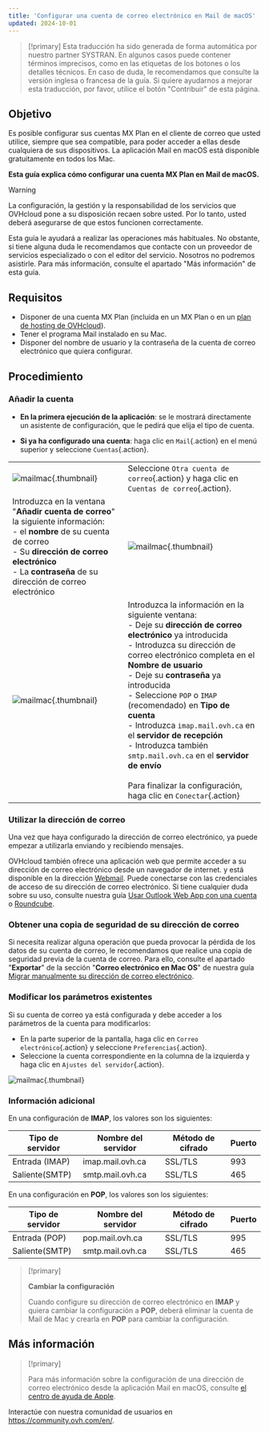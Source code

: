 ```yaml
---
title: 'Configurar una cuenta de correo electrónico en Mail de macOS'
updated: 2024-10-01
---
```


> [!primary]
> Esta traducción ha sido generada de forma automática por nuestro partner SYSTRAN. En algunos casos puede contener términos imprecisos, como en las etiquetas de los botones o los detalles técnicos. En caso de duda, le recomendamos que consulte la versión inglesa o francesa de la guía. Si quiere ayudarnos a mejorar esta traducción, por favor, utilice el botón "Contribuir" de esta página.
>

## Objetivo

Es posible configurar sus cuentas MX Plan en el cliente de correo que usted utilice, siempre que sea compatible, para poder acceder a ellas desde cualquiera de sus dispositivos. La aplicación Mail en macOS está disponible gratuitamente en todos los Mac.

**Esta guía explica cómo configurar una cuenta MX Plan en Mail de macOS.**

> [!warning]
>
> La configuración, la gestión y la responsabilidad de los servicios que OVHcloud pone a su disposición recaen sobre usted. Por lo tanto, usted deberá asegurarse de que estos funcionen correctamente.
> 
> Esta guía le ayudará a realizar las operaciones más habituales. No obstante, si tiene alguna duda le recomendamos que contacte con un proveedor de servicios especializado o con el editor del servicio. Nosotros no podremos asistirle. Para más información, consulte el apartado "Más información" de esta guía.
> 

## Requisitos

- Disponer de una cuenta MX Plan (incluida en un MX Plan o en un [plan de hosting de OVHcloud](/links/web/hosting)).
- Tener el programa Mail instalado en su Mac.
- Disponer del nombre de usuario y la contraseña de la cuenta de correo electrónico que quiera configurar.
 
## Procedimiento

### Añadir la cuenta

- **En la primera ejecución de la aplicación**: se le mostrará directamente un asistente de configuración, que le pedirá que elija el tipo de cuenta.

- **Si ya ha configurado una cuenta**: haga clic en `Mail`{.action} en el menú superior y seleccione `Cuentas`{.action}.

| | |
|---|---|
|![mailmac](images/mail-mac-mxplan01.png){.thumbnail}|Seleccione `Otra cuenta de correo`{.action} y haga clic en `Cuentas de correo`{.action}.|
|Introduzca en la ventana "**Añadir cuenta de correo**" la siguiente información: <br>- el **nombre** de su cuenta de correo <br>- Su **dirección de correo electrónico** <br>- La **contraseña** de su dirección de correo electrónico |![mailmac](images/mail-mac-mxplan02.png){.thumbnail}|
|![mailmac](images/mail-mac-mxplan03-ca.png){.thumbnail}|Introduzca la información en la siguiente ventana: <br>- Deje su **dirección de correo electrónico** ya introducida <br>- Introduzca su dirección de correo electrónico completa en el **Nombre de usuario** <br>- Deje su **contraseña** ya introducida <br>\- Seleccione `POP` o `IMAP` (recomendado) en **Tipo de cuenta**<br>- Introduzca `imap.mail.ovh.ca` en el **servidor de recepción** <br>- Introduzca también `smtp.mail.ovh.ca` en el **servidor de envío**<br><br>Para finalizar la configuración, haga clic en `Conectar`{.action}|

### Utilizar la dirección de correo

Una vez que haya configurado la dirección de correo electrónico, ya puede empezar a utilizarla enviando y recibiendo mensajes.

OVHcloud también ofrece una aplicación web que permite acceder a su dirección de correo electrónico desde un navegador de internet. y está disponible en la dirección [Webmail](/links/web/email). Puede conectarse con las credenciales de acceso de su dirección de correo electrónico. Si tiene cualquier duda sobre su uso, consulte nuestra guía [Usar Outlook Web App con una cuenta](/pages/web_cloud/email_and_collaborative_solutions/using_the_outlook_web_app_webmail/email_owa) o [Roundcube](/pages/web_cloud/email_and_collaborative_solutions/mx_plan/email_roundcube).

### Obtener una copia de seguridad de su dirección de correo

Si necesita realizar alguna operación que pueda provocar la pérdida de los datos de su cuenta de correo, le recomendamos que realice una copia de seguridad previa de la cuenta de correo. Para ello, consulte el apartado "**Exportar**" de la sección "**Correo electrónico en Mac OS**" de nuestra guía [Migrar manualmente su dirección de correo electrónico](/pages/web_cloud/email_and_collaborative_solutions/migrating/manual_email_migration#exportar).

### Modificar los parámetros existentes

Si su cuenta de correo ya está configurada y debe acceder a los parámetros de la cuenta para modificarlos:

- En la parte superior de la pantalla, haga clic en `Correo electrónico`{.action} y seleccione `Preferencias`{.action}.
- Seleccione la cuenta correspondiente en la columna de la izquierda y haga clic en `Ajustes del servidor`{.action}.

![mailmac](images/mail-mac-mxplan04-ca.png){.thumbnail}

### Información adicional

En una configuración de **IMAP**, los valores son los siguientes:

|Tipo de servidor|Nombre del servidor|Método de cifrado|Puerto|
|---|---|---|---|
|Entrada (IMAP)|imap.mail.ovh.ca|SSL/TLS|993|
|Saliente(SMTP)|smtp.mail.ovh.ca|SSL/TLS|465|

En una configuración en **POP**, los valores son los siguientes:

|Tipo de servidor|Nombre del servidor|Método de cifrado|Puerto|
|---|---|---|---|
|Entrada (POP)|pop.mail.ovh.ca|SSL/TLS|995|
|Saliente(SMTP)|smtp.mail.ovh.ca|SSL/TLS|465|

> [!primary]
>
> **Cambiar la configuración**
>
> Cuando configure su dirección de correo electrónico en **IMAP** y quiera cambiar la configuración a **POP**, deberá eliminar la cuenta de Mail de Mac y crearla en **POP** para cambiar la configuración.

## Más información

> [!primary]
>
> Para más información sobre la configuración de una dirección de correo electrónico desde la aplicación Mail en macOS, consulte [el centro de ayuda de Apple](https://support.apple.com/es-es/guide/mail/mail35803/mac).

Interactúe con nuestra comunidad de usuarios en <https://community.ovh.com/en/>.
